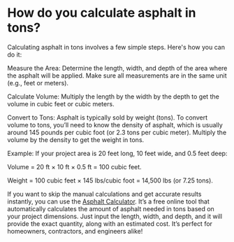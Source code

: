 # How do you calculate asphalt in tons?

Calculating asphalt in tons involves a few simple steps. Here's how you can do it:

Measure the Area: Determine the length, width, and depth of the area where the asphalt will be applied. Make sure all measurements are in the same unit (e.g., feet or meters).

Calculate Volume: Multiply the length by the width by the depth to get the volume in cubic feet or cubic meters.

Convert to Tons: Asphalt is typically sold by weight (tons). To convert volume to tons, you’ll need to know the density of asphalt, which is usually around 145 pounds per cubic foot (or 2.3 tons per cubic meter). Multiply the volume by the density to get the weight in tons.

Example:
If your project area is 20 feet long, 10 feet wide, and 0.5 feet deep:

Volume = 20 ft × 10 ft × 0.5 ft = 100 cubic feet.

Weight = 100 cubic feet × 145 lbs/cubic foot = 14,500 lbs (or 7.25 tons).

If you want to skip the manual calculations and get accurate results instantly, you can use the [Asphalt Calculator](https://asphalt-calculator.online/). It’s a free online tool that automatically calculates the amount of asphalt needed in tons based on your project dimensions. Just input the length, width, and depth, and it will provide the exact quantity, along with an estimated cost. It’s perfect for homeowners, contractors, and engineers alike!
